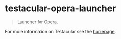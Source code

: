 # testacular-opera-launcher

> Launcher for Opera.

For more information on Testacular see the [homepage].


[homepage]: http://testacular.github.com
